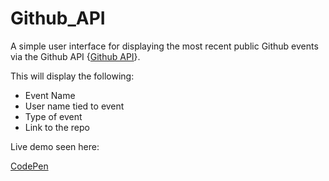 # Github_API

A simple user interface for displaying the most recent public Github events via the Github API {[Github API](https://api.github.com/events)}.

This will display the following:
* Event Name
* User name tied to event
* Type of event
* Link to the repo

Live demo seen here:

[CodePen](http://s.codepen.io/MCatha/debug/JbxoBM)
